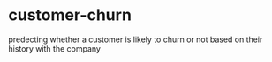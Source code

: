 # customer-churn
predecting whether a customer is likely to churn or not based on their history with the company
